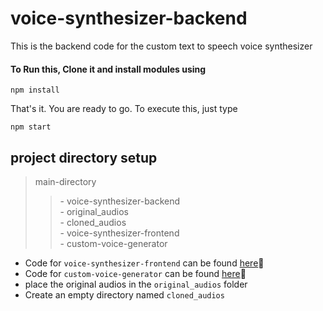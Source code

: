 # voice-synthesizer-backend

This is the backend code for the custom text to speech voice synthesizer

#### To Run this, Clone it and install modules using
```
npm install
```

That's it. You are ready to go. To execute this, just type
```
npm start
```

## project directory setup

> main-directory
>> \- voice-synthesizer-backend <br/> - original_audios <br/> - cloned_audios <br/> - voice-synthesizer-frontend <br/> - custom-voice-generator

- Code for ``` voice-synthesizer-frontend ``` can be found <a href="">here</a>🔗
- Code for ``` custom-voice-generator ``` can be found <a href="">here</a>🔗
- place the original audios in the ``` original_audios ``` folder
- Create an empty directory named ``` cloned_audios ```
